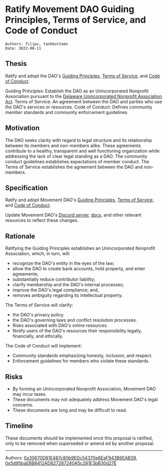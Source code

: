 # Ratify Movement DAO Guiding Principles, Terms of Service, and Code of Conduct

```
Authors: filipv, tankbottoms
Date: 2022-08-11
```

## Thesis

Ratify and adopt the DAO's [Guiding Principles](https://gov.move.xyz/dao/legal/guiding-principles), [Terms of Service](https://gov.move.xyz/dao/legal/tos), and [Code of Conduct](https://gov.move.xyz/dao/resources/code-of-conduct).

Guiding Principles: Establish the DAO as an Unincorporated Nonprofit Association pursuant to the [Delaware Unincorporated Nonprofit Association Act](https://delcode.delaware.gov/title6/c019/index.html).
Terms of Service: An agreement between the DAO and parties who use the DAO's services or resources.
Code of Conduct: Defines community member standards and community enforcement guidelines.

## Motivation

The DAO seeks clarity with regard to legal structure and its relationship between its members and non-members alike. These agreements contribute to a healthy, transparent and well functioning organization while addressing the lack of clear legal standing as a DAO. The community conduct guidelines establishes expectations of member conduct. The Terms of Service establishes the agreement between the DAO and non-members.

## Specification

Ratify and adopt Movement DAO's [Guiding Principles](https://gov.move.xyz/dao/legal/guiding-principles), [Terms of Service](https://gov.move.xyz/dao/legal/tos), and [Code of Conduct](https://gov.move.xyz/dao/resources/code-of-conduct).

Update Movement DAO's [Discord server](https://discord.gg/movexyz), [docs](https://gov.move.xyz), and other relevant resources to reflect these changes.

## Rationale

Ratifying the Guiding Principles establishes an Unincorporated Nonprofit Association, which, in turn, will:

-   recognize the DAO's entity in the eyes of the law;
-   allow the DAO to create bank accounts, hold property, and enter agreements;
-   substantially reduce contributor liability;
-   clarify membership and the DAO's internal processes;
-   improve the DAO's legal compliance; and,
-   removes ambiguity regarding its intellectual property.

The Terms of Service will clarify:

-   the DAO's privacy policy.
-   the DAO's governing laws and conflict resolution processes.
-   Risks associated with DAO's online resources.
-   Notify users of the DAO's resources their responsibility legally, financially, and ethically.

The Code of Conduct will implement:

-   Community standards emphasizing honesty, inclusion, and respect.
-   Enforcement guidelines for members who violate these standards.

## Risks

-   By forming an Unincorporated Nonprofit Association, Movement DAO may incur taxes.
-   These documents may not adequately address Movement DAO's legal concerns.
-   These documents are long and may be difficult to read.

## Timeline

These documents should be implemented once this proposal is ratified, only to be removed when superseded or amend
ed by another proposal.

---

Authors: [0x30670D81E487c80b9EDc54370e6EaF943B6EAB39](https://etherscan.io/address/0x30670d81e487c80b9edc54370e6eaf943b6eab39), [0x5d95baEBB8412AD827287240A5c281E3bB30d27E](https://etherscan.io/address/0x5d95baEBB8412AD827287240A5c281E3bB30d27E)
